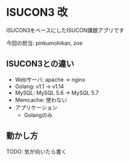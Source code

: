 # ISUCON3 改

ISUCON3をベースにしたISUCON課題アプリです

今回の担当: pinkumohikan, zoe


## ISUCON3との違い
* Webサーバ: apache -> nginx
* Golang: v1.1 -> v1.14
* MySQL: MySQL 5.6 -> MySQL 5.7
* Memcache: 使わない
* アプリケーション
    * Golangのみ


## 動かし方
TODO: 気が向いたら書く

